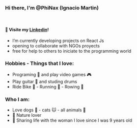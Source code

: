 ### Hi there, I'm @PhiNax (Ignacio Martin)
<br />

#### :file_folder: Visite my [Linkedin]!
- I’m currently developing projects on React Js
- opening to collaborate with NGOs proyects
- free for help to others to iniciate to the programming world

### Hobbies - Things that I love:
- Programing :floppy_disk: and play video games :video_game:
- Play guitar :guitar: and studing drums
- Ride Bike :bicyclist: - Running :running: - Rowing :rowboat:

### Who I am:
- Love dogs :dog: - cats :cat: - all animals :pig:
- :blossom: Nature lover
- :heartbeat: Sharing life with the woman I love since I was 9 years old

##

[website]: https://www.linkedin.com/in/ignamartin/
[instagram]: https://instagram.com/#
[Linkedin]: https://www.linkedin.com/in/ignamartin/

